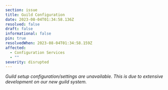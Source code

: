 ```yaml
---
section: issue
title: Guild Configuration
date: 2023-08-04T01:34:58.136Z
resolved: false
draft: false
informational: false
pin: true
resolvedWhen: 2023-08-04T01:34:58.159Z
affected:
  - Configuration Services
  - ""
severity: disrupted
---
```

*Guild setup configuration/settings are unavailable. This is due to extensive development on our new guild system.*